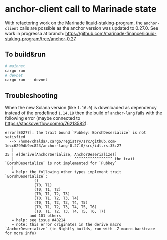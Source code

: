 # anchor-client call to Marinade state

With refactoring work on the Marinade liquid-staking-program, the `anchor-client` calls
are possible as the anchor version was updated to 0.27.0.
See work in progressa at branch: https://github.com/marinade-finance/liquid-staking-program/tree/anchor-0.27

## To build&run

```bash
# mainnet
cargo run
# devnet
cargo run -- devnet
```

## Troubleshooting

When the new Solana version (like `1.16.0`)
is downloaded as dependency instead of the predefined `1.14.18`
then the build of `anchor-lang` fails with the following error
(maybe connected to https://stackoverflow.com/q/76213582).

```
error[E0277]: the trait bound `Pubkey: BorshDeserialize` is not satisfied
  --> /home/chalda/.cargo/registry/src/github.com-1ecc6299db9ec823/anchor-lang-0.27.0/src/idl.rs:35:27
   |
35 | #[derive(AnchorSerialize, AnchorDeserialize)]
   |                           ^^^^^^^^^^^^^^^^^ the trait `BorshDeserialize` is not implemented for `Pubkey`
   |
   = help: the following other types implement trait `BorshDeserialize`:
             ()
             (T0, T1)
             (T0, T1, T2)
             (T0, T1, T2, T3)
             (T0, T1, T2, T3, T4)
             (T0, T1, T2, T3, T4, T5)
             (T0, T1, T2, T3, T4, T5, T6)
             (T0, T1, T2, T3, T4, T5, T6, T7)
           and 101 others
   = help: see issue #48214
   = note: this error originates in the derive macro `AnchorDeserialize` (in Nightly builds, run with -Z macro-backtrace for more info)
```
